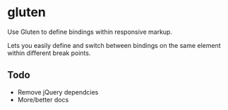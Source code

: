 gluten
======

Use Gluten to define bindings within responsive markup.

Lets you easily define and switch between bindings on the same element within
different break points. 


## Todo

* Remove jQuery dependcies
* More/better docs
